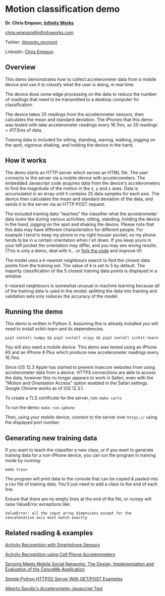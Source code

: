 # Motion classification demo
**Dr. Chris Empson, [Infinity Works](https://www.infinityworks.com/)**

[chris.empson@infinityworks.com](mailto:chris.empson@infinityworks.com)

Twitter: [@monty_mcmont](https://twitter.com/monty_mcmont)

LinkedIn: [Chris Empson](https://www.linkedin.com/in/chris-empson-45881019/)

## Overview
This demo demonstrates how to collect accelerometer data from a mobile device and use it to classify what the user is doing, in real time. 

The device does some edge processing on the data to reduce the number of readings that need to be transmitted to a desktop computer for classification.

The device takes 25 readings from the accelerometer sensors, then calculates the mean and standard deviation. The iPhones that this demo was tested with take accelerometer readings every 16.7ms, so 25 readings = 417.5ms of data. 

Training data is included for sitting, standing, waving, walking, jogging on the spot, vigorous shaking, and holding the device in the hand.

## How it works

The demo starts an HTTP server which serves an HTML file. The user connects to the server via a mobile device with accelerometers. The embedded Javascript code acquires data from the device's accelerometers to find the magnitude of the motion in the x, y and z axes. Data is accumulated in an array until it contains 25 data samples for each axis. The device then calculates the mean and standard deviation of the data, and sends it to the server via an HTTP POST request.

The included training data "teaches" the classifier what the accelerometer data looks like during various activities; sitting, standing, holding the device in the hand, jogging on the spot and shaking the device. Please note that this data may have different characteristics for different people. For example I tend to keep my phone in my right trouser pocket, so my phone tends to be in a certain orientation when I sit down. If you keep yours in your left pocket the orientation may differ, and you may see wrong results. (This is only a demo, deal with it... or [fork the code](https://github.com/mcmont/mldemos/tree/master/classifiers#fork-destination-box) and improve it!)

The model uses a _k_-nearest neighbours search to find the closest data points from the training set. The value of *k* is set to 5 by default. The majority classification of the 5 closest training data points is displayed in a window.

_k_-nearest neighbours is somewhat unusual in machine learning because *all* of the training data is used in the model; splitting the data into training and validation sets only reduces the accuracy of the model.

## Running the demo
This demo is written in Python 3. Assuming this is already installed you will need to install scikit-learn and its dependencies. 

```pip3 install numpy && pip3 install scipy && pip3 install scikit-learn```

You will also need a mobile device. This demo was tested using an iPhone 6S and an iPhone 8 Plus which produce new accelerometer readings every 16.7ms.

Since iOS 12.3 Apple has started to prevent insecure websites from using accelerometer data from a device. HTTPS connections are able to access the data, however this no longer appears to work in Safari, even with the "Motion and Orientation Access" option enabled in the Safari settings. Google Chrome works as of iOS 12.3.1.  

To create a TLS certificate for the server, run:
```make certs```

To run the demo:
```make run-iphone```

Then, using your mobile device, connect to the server over `https://` using the displayed port number.

## Generating new training data
If you want to teach the classifier a new class, or if you want to generate training data for a non-iPhone device, you can run the program in training mode by running:

```make train```

The program will print data to the console that can be copied & pasted into a csv file of training data. You'll just need to add a class to the end of each line.

Ensure that there are no empty lines at the end of the file, or numpy will raise ValueError exceptions like:

`ValueError: all the input array dimensions except for the concatenation axis must match exactly`
 

## Related reading & examples

[Activity Recognition with Smartphone Sensors](http://ieeexplore.ieee.org/stamp/stamp.jsp?arnumber=6838194)

[Activity Recognition using Cell Phone Accelerometers](http://www.cis.fordham.edu/wisdm/public_files/sensorKDD-2010.pdf)

[Sensing Meets Mobile Social Networks: The Design,
Implementation and Evaluation of the CenceMe
Application](http://sensorlab.cs.dartmouth.edu/pubs/cenceme_sensys08.pdf)

[Simple Python HTTP(S) Server With GET/POST Examples](https://blog.anvileight.com/posts/simple-python-http-server/)

[Alberto Sarullo's Accelerometer Javascript Test](http://www.albertosarullo.com/demos/accelerometer/)
